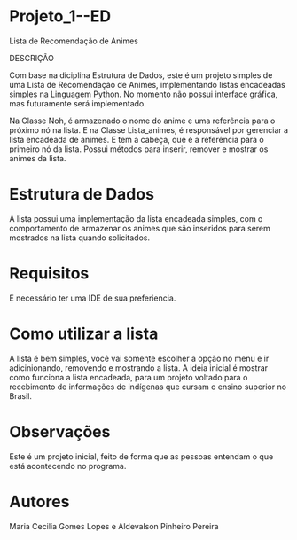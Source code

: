 # Projeto_1--ED
Lista de Recomendação de Animes

DESCRIÇÃO

Com base na diciplina Estrutura de Dados, este é um projeto simples de uma Lista de Recomendação de Animes, implementando listas encadeadas simples na Linguagem Python. No momento não possui interface gráfica, mas futuramente será implementado.

Na Classe Noh, é armazenado o nome do anime e uma referência para o próximo nó na lista.
E na Classe Lista_animes, é responsável por gerenciar a lista encadeada de animes. E tem a cabeça, que é a referência para o primeiro nó da lista.
Possui métodos para inserir, remover e mostrar os animes da lista.

# Estrutura de Dados
A lista possui uma implementação da lista encadeada simples, com o comportamento de armazenar os animes que são inseridos para serem mostrados na lista quando solicitados.

# Requisitos

É necessário ter uma IDE de sua preferiencia. 

# Como utilizar a lista

A lista é bem simples, você vai somente escolher a opção no menu e ir adicinionando, removendo e mostrando a lista. A ideia inicial é mostrar como funciona a lista encadeada, para um projeto voltado para o recebimento de informações de indígenas que cursam o ensino superior no Brasil.

# Observações

Este é um projeto inicial, feito de forma que as pessoas entendam o que está acontecendo no programa. 


# Autores

Maria Cecilia Gomes Lopes e
Aldevalson Pinheiro Pereira
